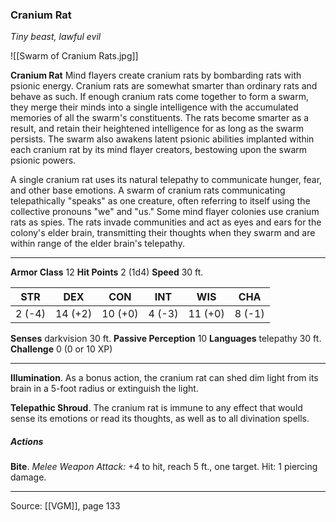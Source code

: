 ### Cranium Rat
_Tiny beast, lawful evil_

![[Swarm of Cranium Rats.jpg]]

**Cranium Rat** Mind flayers create cranium rats by bombarding rats with psionic energy. Cranium rats are somewhat smarter than ordinary rats and behave as such. If enough cranium rats come together to form a swarm, they merge their minds into a single intelligence with the accumulated memories of all the swarm's constituents. The rats become smarter as a result, and retain their heightened intelligence for as long as the swarm persists. The swarm also awakens latent psionic abilities implanted within each cranium rat by its mind flayer creators, bestowing upon the swarm psionic powers.

A single cranium rat uses its natural telepathy to communicate hunger, fear, and other base emotions. A swarm of cranium rats communicating telepathically "speaks" as one creature, often referring to itself using the collective pronouns "we" and "us." Some mind flayer colonies use cranium rats as spies. The rats invade communities and act as eyes and ears for the colony's elder brain, transmitting their thoughts when they swarm and are within range of the elder brain's telepathy.




---

**Armor Class** 12
**Hit Points** 2 (1d4)
**Speed** 30 ft.

| STR     | DEX     | CON     | INT     | WIS     | CHA     |
|---------|---------|---------|---------|---------|---------|
| 2 (-4) | 14 (+2) | 10 (+0) | 4 (-3) | 11 (+0) | 8 (-1) |

**Senses** darkvision 30 ft.
**Passive Perception** 10
**Languages** telepathy 30 ft.
**Challenge** 0 (0 or 10 XP)

---

**Illumination**. As a bonus action, the cranium rat can shed dim light from its brain in a 5-foot radius or extinguish the light.

**Telepathic Shroud**. The cranium rat is immune to any effect that would sense its emotions or read its thoughts, as well as to all divination spells.

##### Actions
**Bite**. _Melee Weapon Attack:_ +4 to hit, reach 5 ft., one target. Hit: 1 piercing damage.


---

Source: [[VGM]], page 133